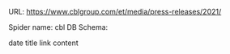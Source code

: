 URL: https://www.cblgroup.com/et/media/press-releases/2021/

Spider name: cbl
DB Schema:

date
title
link
content
